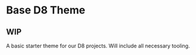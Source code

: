 # Base D8 Theme

## WIP

A basic starter theme for our D8 projects. Will include all necessary tooling.
